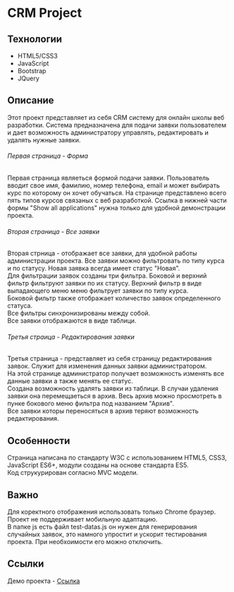 # CRM Project


## Технологии
- HTML5/CSS3
- JavaScript
- Bootstrap
- JQuery

## Описание

Этот проект представляет из себя CRM систему для онлайн школы веб разработки. Система предназначена для подачи заявки пользователем и дает возможность администратору управлять, редактировать и удалять нужные заявки.  

######  Первая страница - Форма

Первая страница являеться формой подачи заявки. Пользователь вводит свое имя, фамилию, номер телефона, email и может выбирать курс по которому он хочет обучаться. На странице представлено всего пять типов курсов связаных с веб разработкой.
Ссылка в нижней части формы "Show all applications" нужна только для удобной демонстрации проекта.

###### Вторая страница - Все заявки

Вторая стрница - отображает все заявки, для удобной работы администрации проекта. Все заявки можно фильтровать по типу курса и по статусу. Новая заявка всегда имеет статус "Новая".  
Для фильтрации заявок созданы три фильтра. Боковой и верхний фильтр фильтруют заявки по их статусу. Верхний фильтр в виде выпадающего меню меню фильтрует заявки по типу курса.  
Боковой фильтр также отображает количество заявок определенного статуса.    
Все фильтры синхронизированы между собой.  
Все заявки отображаются в виде таблици.


###### Третья страица - Редактирования заявки

Третья страница - представляет из себя страницу редактирования заявок. Служит для изменения данных заявки администратором.  
На этой странице администратор получает возможность изменять все данные заявки а также менять ее статус.  
Создана возможность удалять заявки из таблици. В случаи удаления заявки она перемещаеться в архив. Весь архив можно просмотреть в пунке бокового меню фильтра под названием "Архив".  
Все заявки которы переносяться в архив теряют возможность редактирования.

## Особенности

Страница написана по стандарту W3С с использованием HTML5, CSS3, JavaScript ES6+, модули созданы на основе стандарта ES5.  
Код струкурирован согласно MVC модели.  


## Важно
Для коректного отображения использовать только Chrome браузер.  
Проект не поддерживает мобильную адаптацию.  
В папке js есть файл test-datas.js он нужен для генерирования случайных заявок, это намного упростит и ускорит тестирования проекта. При необхоимости его можно отключить.


## Ссылки
Демо проекта - [Ссылка](https://fenix4088.github.io/CRMProject/)
